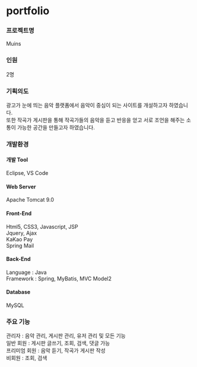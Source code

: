 # portfolio

### 프로젝트명
Muins
### 인원
2명
### 기획의도
광고가 눈에 띄는 음악 플랫폼에서 음악이 중심이 되는 사이트를 개설하고자 하였습니다.  
또한 작곡가 게시판을 통해 작곡가들의 음악을 듣고 반응을 얻고 서로 조언을 해주는 소통이 가능한 공간을 만들고자 하였습니다.

### 개발환경
#### 개발 Tool
Eclipse, VS Code
#### Web Server
Apache Tomcat 9.0

#### Front-End
Html5, CSS3, Javascript, JSP   
Jquery, Ajax   
KaKao Pay   
Spring Mail   

#### Back-End
Language : Java   
Framework : Spring, MyBatis, MVC Model2

#### Database
MySQL

### 주요 기능
관리자 : 음악 관리, 게시판 관리, 유저 관리 및 모든 기능   
일반 회원 : 게시판 글쓰기, 조회, 검색, 댓글 가능   
프리미엄 회원 : 음악 듣기, 작곡가 게시판 작성   
비회원 : 조회, 검색
